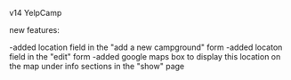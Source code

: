 
v14 YelpCamp

new features: 


-added location field in the "add a new campground" form
-added locaton field in the "edit" form
-added google maps box to display this location on the map under info sections in the "show" page
